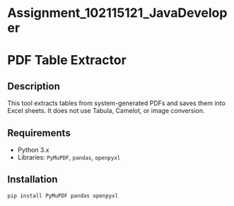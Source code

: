 # Assignment_102115121_JavaDeveloper


# PDF Table Extractor

## Description
This tool extracts tables from system-generated PDFs and saves them into Excel sheets. It does not use Tabula, Camelot, or image conversion.

## Requirements
- Python 3.x
- Libraries: `PyMuPDF`, `pandas`, `openpyxl`

## Installation
```bash
pip install PyMuPDF pandas openpyxl
